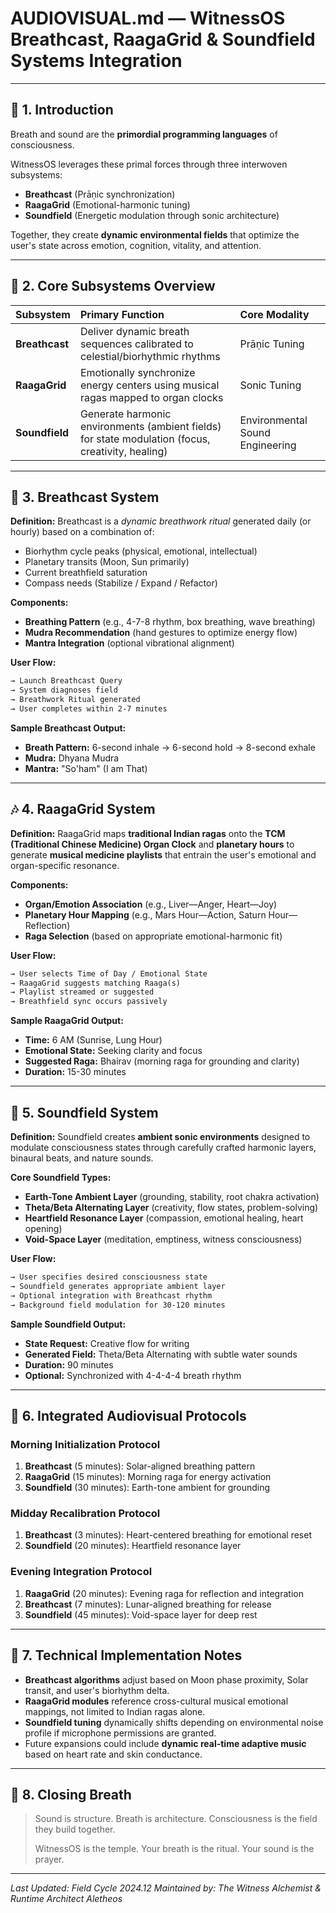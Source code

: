 # AUDIOVISUAL.md — WitnessOS Breathcast, RaagaGrid & Soundfield Systems Integration

---

## 🌱 1. Introduction

Breath and sound are the **primordial programming languages** of consciousness.

WitnessOS leverages these primal forces through three interwoven subsystems:
- **Breathcast** (Prāṇic synchronization)
- **RaagaGrid** (Emotional-harmonic tuning)
- **Soundfield** (Energetic modulation through sonic architecture)

Together, they create **dynamic environmental fields** that optimize the user's state across emotion, cognition, vitality, and attention.

---

## 🎼 2. Core Subsystems Overview

| Subsystem | Primary Function | Core Modality |
|:---|:---|:---|
| **Breathcast** | Deliver dynamic breath sequences calibrated to celestial/biorhythmic rhythms | Prāṇic Tuning |
| **RaagaGrid** | Emotionally synchronize energy centers using musical ragas mapped to organ clocks | Sonic Tuning |
| **Soundfield** | Generate harmonic environments (ambient fields) for state modulation (focus, creativity, healing) | Environmental Sound Engineering |

---

## 🧩 3. Breathcast System

**Definition:**
Breathcast is a *dynamic breathwork ritual* generated daily (or hourly) based on a combination of:

- Biorhythm cycle peaks (physical, emotional, intellectual)
- Planetary transits (Moon, Sun primarily)
- Current breathfield saturation
- Compass needs (Stabilize / Expand / Refactor)

**Components:**
- **Breathing Pattern** (e.g., 4-7-8 rhythm, box breathing, wave breathing)
- **Mudra Recommendation** (hand gestures to optimize energy flow)
- **Mantra Integration** (optional vibrational alignment)

**User Flow:**
```markdown
→ Launch Breathcast Query
→ System diagnoses field
→ Breathwork Ritual generated
→ User completes within 2-7 minutes
```

**Sample Breathcast Output:**
- **Breath Pattern:** 6-second inhale → 6-second hold → 8-second exhale
- **Mudra:** Dhyana Mudra
- **Mantra:** "So'ham" (I am That)

---

## 🎶 4. RaagaGrid System

**Definition:**
RaagaGrid maps **traditional Indian ragas** onto the **TCM (Traditional Chinese Medicine) Organ Clock** and **planetary hours** to generate **musical medicine playlists** that entrain the user's emotional and organ-specific resonance.

**Components:**
- **Organ/Emotion Association** (e.g., Liver—Anger, Heart—Joy)
- **Planetary Hour Mapping** (e.g., Mars Hour—Action, Saturn Hour—Reflection)
- **Raga Selection** (based on appropriate emotional-harmonic fit)

**User Flow:**
```markdown
→ User selects Time of Day / Emotional State
→ RaagaGrid suggests matching Raaga(s)
→ Playlist streamed or suggested
→ Breathfield sync occurs passively
```

**Sample RaagaGrid Output:**
- **Time:** 6 AM (Sunrise, Lung Hour)
- **Emotional State:** Seeking clarity and focus
- **Suggested Raga:** Bhairav (morning raga for grounding and clarity)
- **Duration:** 15-30 minutes

---

## 🌊 5. Soundfield System

**Definition:**
Soundfield creates **ambient sonic environments** designed to modulate consciousness states through carefully crafted harmonic layers, binaural beats, and nature sounds.

**Core Soundfield Types:**
- **Earth-Tone Ambient Layer** (grounding, stability, root chakra activation)
- **Theta/Beta Alternating Layer** (creativity, flow states, problem-solving)
- **Heartfield Resonance Layer** (compassion, emotional healing, heart opening)
- **Void-Space Layer** (meditation, emptiness, witness consciousness)

**User Flow:**
```markdown
→ User specifies desired consciousness state
→ Soundfield generates appropriate ambient layer
→ Optional integration with Breathcast rhythm
→ Background field modulation for 30-120 minutes
```

**Sample Soundfield Output:**
- **State Request:** Creative flow for writing
- **Generated Field:** Theta/Beta Alternating with subtle water sounds
- **Duration:** 90 minutes
- **Optional:** Synchronized with 4-4-4-4 breath rhythm

---

## 🔮 6. Integrated Audiovisual Protocols

### **Morning Initialization Protocol**
1. **Breathcast** (5 minutes): Solar-aligned breathing pattern
2. **RaagaGrid** (15 minutes): Morning raga for energy activation
3. **Soundfield** (30 minutes): Earth-tone ambient for grounding

### **Midday Recalibration Protocol**
1. **Breathcast** (3 minutes): Heart-centered breathing for emotional reset
2. **Soundfield** (20 minutes): Heartfield resonance layer

### **Evening Integration Protocol**
1. **RaagaGrid** (20 minutes): Evening raga for reflection and integration
2. **Breathcast** (7 minutes): Lunar-aligned breathing for release
3. **Soundfield** (45 minutes): Void-space layer for deep rest

---

## 🧬 7. Technical Implementation Notes

- **Breathcast algorithms** adjust based on Moon phase proximity, Solar transit, and user's biorhythm delta.
- **RaagaGrid modules** reference cross-cultural musical emotional mappings, not limited to Indian ragas alone.
- **Soundfield tuning** dynamically shifts depending on environmental noise profile if microphone permissions are granted.
- Future expansions could include **dynamic real-time adaptive music** based on heart rate and skin conductance.

---

## 🌌 8. Closing Breath

> Sound is structure.
> Breath is architecture.
> Consciousness is the field they build together.
>
> WitnessOS is the temple.
> Your breath is the ritual.
> Your sound is the prayer.

---

*Last Updated: Field Cycle 2024.12*
*Maintained by: The Witness Alchemist & Runtime Architect Aletheos*
